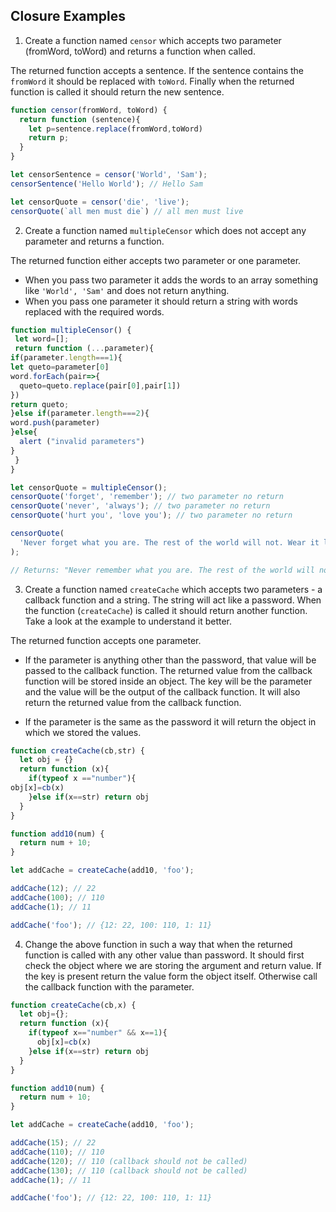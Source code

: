## Closure Examples

1. Create a function named `censor` which accepts two parameter (fromWord, toWord) and returns a function when called.

The returned function accepts a sentence. If the sentence contains the `fromWord` it should be replaced with `toWord`. Finally when the returned function is called it should return the new sentence.

```js
function censor(fromWord, toWord) {
  return function (sentence){
    let p=sentence.replace(fromWord,toWord)
    return p;
  }
}

let censorSentence = censor('World', 'Sam');
censorSentence('Hello World'); // Hello Sam

let censorQuote = censor('die', 'live');
censorQuote(`all men must die`) // all men must live
```

2. Create a function named `multipleCensor` which does not accept any parameter and returns a function.

The returned function either accepts two parameter or one parameter.

- When you pass two parameter it adds the words to an array something like `'World', 'Sam'` and does not return anything.
- When you pass one parameter it should return a string with words replaced with the required words.

```js
function multipleCensor() {
 let word=[];
 return function (...parameter){
if(parameter.length===1){
let queto=parameter[0]
word.forEach(pair=>{
  queto=queto.replace(pair[0],pair[1])
})
return queto;
}else if(parameter.length===2){
word.push(parameter)
}else{
  alert ("invalid parameters")
}
 }
}

let censorQuote = multipleCensor();
censorQuote('forget', 'remember'); // two parameter no return
censorQuote('never', 'always'); // two parameter no return
censorQuote('hurt you', 'love you'); // two parameter no return

censorQuote(
  'Never forget what you are. The rest of the world will not. Wear it like armor, and it can never be used to hurt you.'
);

// Returns: "Never remember what you are. The rest of the world will not. Wear it like armor, and it can always be used to love you."
```

3. Create a function named `createCache` which accepts two parameters - a callback function and a string. The string will act like a password. When the function (`createCache`) is called it should return another function. Take a look at the example to understand it better.

The returned function accepts one parameter.

- If the parameter is anything other than the password, that value will be passed to the callback function. The returned value from the callback function will be stored inside an object. The key will be the parameter and the value will be the output of the callback function. It will also return the returned value from the callback function.

- If the parameter is the same as the password it will return the object in which we stored the values.

```js
function createCache(cb,str) {
  let obj = {}
  return function (x){
    if(typeof x =="number"){
obj[x]=cb(x)
    }else if(x==str) return obj
  }
}

function add10(num) {
  return num + 10;
}

let addCache = createCache(add10, 'foo');

addCache(12); // 22
addCache(100); // 110
addCache(1); // 11

addCache('foo'); // {12: 22, 100: 110, 1: 11}
```

4. Change the above function in such a way that when the returned function is called with any other value than password. It should first check the object where we are storing the argument and return value. If the key is present return the value form the object itself. Otherwise call the callback function with the parameter.

```js
function createCache(cb,x) {
  let obj={};
  return function (x){
    if(typeof x=="number" && x==1){
      obj[x]=cb(x)
    }else if(x==str) return obj
  }
}

function add10(num) {
  return num + 10;
}

let addCache = createCache(add10, 'foo');

addCache(15); // 22
addCache(110); // 110
addCache(120); // 110 (callback should not be called)
addCache(130); // 110 (callback should not be called)
addCache(1); // 11

addCache('foo'); // {12: 22, 100: 110, 1: 11}
```
